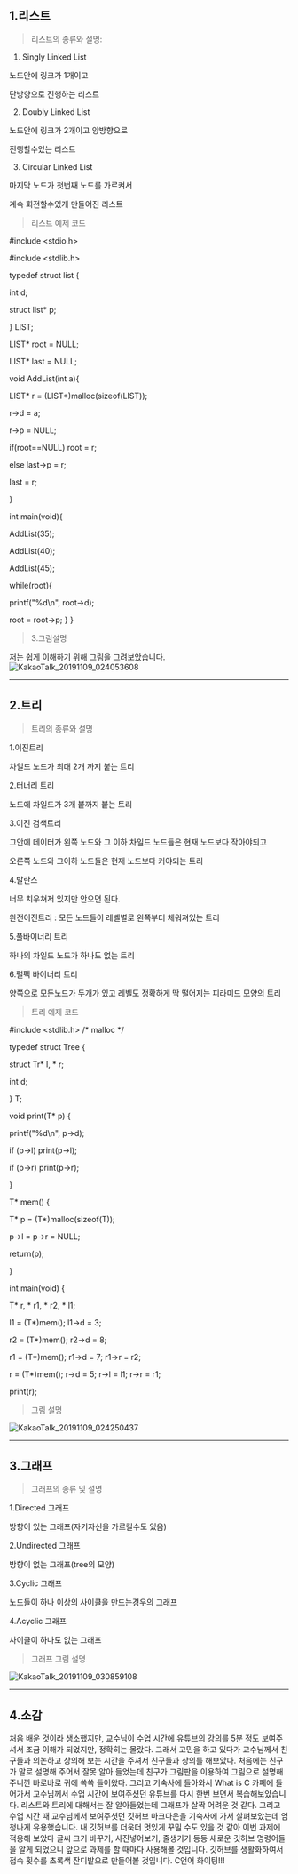 1.리스트
--------
>리스트의 종류와 설명:

 1. Singly Linked List
 
 노드안에 링크가 1개이고
 
 단방향으로 진행하는 리스트
 
 2. Doubly Linked List
 
 노드안에 링크가 2개이고 양방향으로 
 
 진행할수있는 리스트
 
 3. Circular Linked List
 
 마지막 노드가 첫번째 노드를 가르켜서
 
 계속 회전할수있게 만들어진 리스트
 
>리스트 예제 코드

#include <stdio.h>

#include <stdlib.h>

typedef struct list {

 int d;

 struct list* p;

} LIST;

LIST* root = NULL;

LIST* last = NULL;

void AddList(int a){

 LIST* r = (LIST*)malloc(sizeof(LIST));

 r->d = a;

 r->p = NULL;

 if(root==NULL) root = r;

 else           last->p = r;

 last = r;

}

int main(void){

 AddList(35);

 AddList(40);

 AddList(45);

 while(root){

  printf("%d\n", root->d);

  root = root->p;
 }
}

>3.그림설명

저는 쉽게 이해하기 위해 그림을 그려보았습니다.
![KakaoTalk_20191109_024053608](https://user-images.githubusercontent.com/50895748/68498681-ce71b900-029a-11ea-995c-39bac098966a.jpg)


***
2.트리
------

>트리의 종류와 설명

1.이진트리 

차일드 노드가 최대 2개 까지 붙는 트리

2.터너리 트리 

노드에 차일드가 3개 붙까지 붙는 트리 

3.이진 검색트리 

그안에 데이터가 왼쪽 노드와 그 이하 차일드 노드들은 현재 노드보다 작아야되고

오른쪽 노드와 그이하 노드들은 현재 노드보다 커야되는 트리

4.발란스 

너무 치우쳐저 있지만 안으면 된다.

완전이진트리 : 모든 노드들이 레벨별로 왼쪽부터 체워져있는 트리

5.풀바이너리 트리 

하나의 차일드 노드가 하나도 없는 트리

6.펄펙 바이너리 트리 

양쪽으로 모든노드가 두개가 있고 레벨도 정확하게 딱 떨어지는 피라미드 모양의 트리

>트리 예제 코드

#include <stdlib.h>               /* malloc */

typedef struct Tree {

struct Tr* l, * r;

int d;

} T;

void print(T* p) {

printf("%d\n", p->d);

if (p->l) print(p->l);

if (p->r) print(p->r);

}

T* mem() {

T* p = (T*)malloc(sizeof(T));

p->l = p->r = NULL;

return(p);

}

int main(void) {

T* r, * r1, * r2, * l1;

l1 = (T*)mem(); l1->d = 3;

r2 = (T*)mem(); r2->d = 8;

r1 = (T*)mem(); r1->d = 7; r1->r = r2;

r = (T*)mem(); r->d = 5; r->l = l1;  r->r = r1;

print(r);

>그림 설명

![KakaoTalk_20191109_024250437](https://user-images.githubusercontent.com/50895748/68499716-36c19a00-029d-11ea-9801-413a7390040d.jpg)

***

3.그래프
--------

>그래프의 종류 및 설명

1.Directed 그래프

방향이 있는 그래프(자기자신을 가르킬수도 있음)

2.Undirected 그래프

방향이 없는 그래프(tree의 모양)

3.Cyclic 그래프 

노드들이 하나 이상의 사이클을 만드는경우의 그래프

4.Acyclic 그래프 

사이클이 하나도 없는 그래프

>그래프 그림 설명

![KakaoTalk_20191109_030859108](https://user-images.githubusercontent.com/50895748/68500343-d03d7b80-029e-11ea-88f4-632632f60935.jpg)

***
4.소감
------
처음 배운 것이라 생소했지만, 교수님이 수업 시간에 유튜브의 강의를 5분 정도 보여주셔서 조금 이해가 되었지만, 정확히는 몰랐다. 그래서 고민을 하고 있다가 교수님께서 친구들과 의논하고 상의해 보는 시간을 주셔서 친구들과 상의를 해보았다. 처음에는 친구가 말로 설명해 주어서 잘못 알아 들었는데 친구가 그림판을 이용하여 그림으로 설명해주니깐 바로바로 귀에 쏙쏙 들어왔다. 그리고 기숙사에 돌아와서 What is C 카페에 들어가서 교수님께서 수업 시간에 보여주셨던 유튜브를 다시 한번 보면서 복습해보았습니다. 리스트와 트리에 대해서는 잘 알아들었는데 그래프가 살짝 어려운 것 같다. 그리고 수업 시간 때 교수님께서 보여주셧던 깃허브 마크다운을 기숙사에 가서 살펴보았는데 엄청나게 유용했습니다. 내 깃허브를 더욱더 멋있게 꾸밀 수도 있을 것 같아 이번 과제에 적용해 보았다 글씨 크기 바꾸기, 사진넣어보기, 줄생기기 등등 새로운 깃허브 명령어들을 알게 되었으니 앞으로 과제를 할 때마다 사용해볼 것입니다. 깃허브를 생활화하여서 접속 횟수를 초록색 잔디밭으로 만들어볼 것입니다. C언어 화이팅!!!

